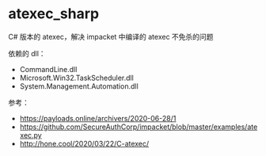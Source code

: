 # atexec_sharp
C# 版本的 atexec，解决 impacket 中编译的 atexec 不免杀的问题  

依赖的 dll：

- CommandLine.dll
- Microsoft.Win32.TaskScheduler.dll
- System.Management.Automation.dll

参考：

- https://payloads.online/archivers/2020-06-28/1
- https://github.com/SecureAuthCorp/impacket/blob/master/examples/atexec.py
- http://hone.cool/2020/03/22/C-atexec/
